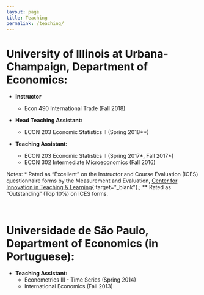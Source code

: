```yaml
---
layout: page
title: Teaching
permalink: /teaching/
---
```


# **University of Illinois at Urbana-Champaign, Department of Economics:** 

- **Instructor**
  - Econ 490 International Trade (Fall 2018)

- **Head Teaching Assistant:**
  - ECON 203 Economic Statistics II (Spring 2018**)

- **Teaching Assistant:**
  - ECON 203 Economic Statistics II (Spring 2017*, Fall 2017*)
  - ECON 302 Intermediate Microeconomics (Fall 2016)

Notes: * Rated as “Excellent” on the Instructor and Course Evaluation (ICES) questionnaire forms by the Measurement and Evaluation, [Center for Innovation in Teaching & Learning](https://citl.illinois.edu/){:target="_blank"}.; ** Rated as “Outstanding” (Top 10%) on ICES forms.

<br>

# Universidade de São Paulo, Department of Economics (in Portuguese): 

- **Teaching Assistant:**
  - Econometrics III - Time Series (Spring 2014)
  - International Economics (Fall 2013)
